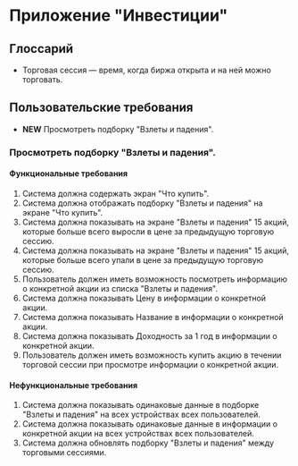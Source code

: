 # Приложение "Инвестиции"
## Глоссарий
- Торговая сессия — время, когда биржа открыта и на ней можно торговать.

## Пользовательские требования
- **NEW** Просмотреть подборку "Взлеты и падения".

### Просмотреть подборку "Взлеты и падения".
#### Функциональные требования
1. Система должна содержать экран "Что купить".
2. Система должна отображать подборку "Взлеты и падения" на экране "Что купить".
3. Система должна показывать на экране "Взлеты и падения" 15 акций, которые больше всего выросли в цене за предыдущую торговую сессию.
4. Система должна показывать на экране "Взлеты и падения" 15 акций, которые больше всего упали в цене за предыдущую торговую сессию.
5. Пользователь должен иметь возможность посмотреть информацию о конкретной акции из списка "Взлеты и падения".
6. Система должна показывать Цену в информации о конкретной акции.
7. Система должна показывать Название в информации о конкретной акции.
8. Система должна показывать Доходность за 1 год в информации о конкретной акции.
9.  Пользователь должен иметь возможность купить акцию в течении торговой сессии при просмотре информации о конкретной акции.
    
#### Нефункциональные требования
1. Система должна показывать одинаковые данные в подборке "Взлеты и падения" на всех устройствах всех пользователей.
2. Система должна показывать одинаковые данные в информации о конкретной акции на всех устройствах всех пользователей.
3. Система должна обновлять подборку "Взлеты и падения" между торговыми сессиями. 